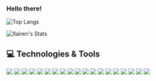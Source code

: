 ### Hello there!

![Top Langs](https://github-readme-stats.vercel.app/api/top-langs/?username=xairen/langs_count=8)

<img src="https://github.com/xairen/ProfileCard/blob/master/profile-summary-card-output/tokyonight/0-profile-details.svg" alt="Xairen's Stats">

## 💻 Technologies & Tools
![](https://img.shields.io/badge/Code-Python-blue)
![](https://img.shields.io/badge/Code-Java-red)
![](https://img.shields.io/badge/Cloud-AWS-orange)
![](https://img.shields.io/badge/Cloud-GCP-blue)
![](https://img.shields.io/badge/Database-SQL-lightgrey)
![](https://img.shields.io/badge/Database-MongoDB-green)
![](https://img.shields.io/badge/Database-Neo4j-brightgreen)
![](https://img.shields.io/badge/Protocol-MQTT-lightgrey)
![](https://img.shields.io/badge/Protocol-HTTP%2FS-blue)
![](https://img.shields.io/badge/Protocol-TCP%2FIP-red)
![](https://img.shields.io/badge/IoT-Raspberry_Pi-critical)
![](https://img.shields.io/badge/IoT-Smart_Bulbs-yellowgreen)
![](https://img.shields.io/badge/IoT-M5_Stack-lightgrey)
![](https://img.shields.io/badge/Web-Flask-yellow)
![](https://img.shields.io/badge/Web-HTML%2FCSS%2FJS-green)
![](https://img.shields.io/badge/Web-PHP-purple)
![](https://img.shields.io/badge/Framework-FlutterFlow-blueviolet)
![](https://img.shields.io/badge/Language-Dart-lightblue)
![](https://img.shields.io/badge/Database-Firebase-yellow)

<!--
**xairen/xairen** is a ✨ _special_ ✨ repository because its `README.md` (this file) appears on your GitHub profile.

Here are some ideas to get you started:

- 🔭 I’m currently working on ...
- 🌱 I’m currently learning ...
- 👯 I’m looking to collaborate on ...
- 🤔 I’m looking for help with ...
- 💬 Ask me about ...
- 📫 How to reach me: ...
- 😄 Pronouns: ...
- ⚡ Fun fact: ...
-->
